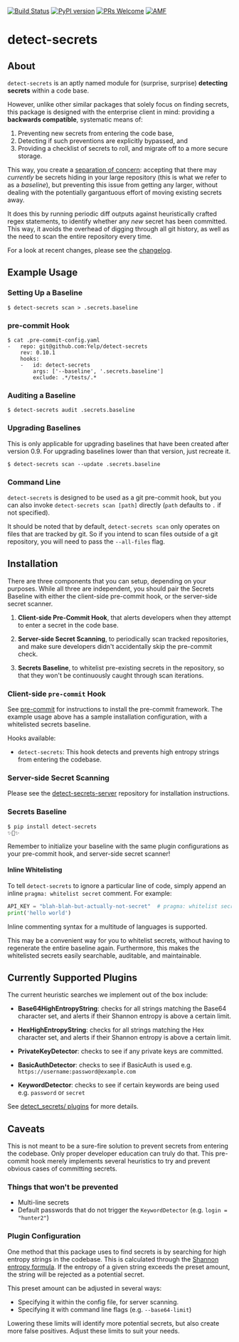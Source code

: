 [![Build Status](https://travis-ci.org/Yelp/detect-secrets.svg?branch=master)](https://travis-ci.org/Yelp/detect-secrets)
[![PyPI version](https://badge.fury.io/py/detect-secrets.svg)](https://badge.fury.io/py/detect-secrets)
[![PRs Welcome](https://img.shields.io/badge/PRs-welcome-ff69b4.svg)](https://github.com/Yelp/detect-secrets/issues?q=is%3Aissue+is%3Aopen+label%3A%22good+first+issue%22+)
[![AMF](https://img.shields.io/badge/Donate-Charity-orange.svg)](https://www.againstmalaria.com/donation.aspx)


# detect-secrets

## About

`detect-secrets` is an aptly named module for (surprise, surprise) **detecting
secrets** within a code base.

However, unlike other similar packages that solely focus on finding secrets,
this package is designed with the enterprise client in mind: providing a
**backwards compatible**, systematic means of:

1. Preventing new secrets from entering the code base,
2. Detecting if such preventions are explicitly bypassed, and
3. Providing a checklist of secrets to roll, and migrate off to a more secure
   storage.

This way, you create a
[separation of concern](https://en.wikipedia.org/wiki/Separation_of_concerns):
accepting that there may *currently* be secrets hiding in your large repository
(this is what we refer to as a _baseline_),
but preventing this issue from getting any larger, without dealing with the
potentially gargantuous effort of moving existing secrets away.

It does this by running periodic diff outputs against heuristically crafted
regex statements, to identify whether any *new* secret has been committed. This
way, it avoids the overhead of digging through all git history, as well as the
need to scan the entire repository every time.

For a look at recent changes, please see the
[changelog](https://github.com/Yelp/detect-secrets/blob/master/CHANGELOG.md).

## Example Usage

### Setting Up a Baseline

```
$ detect-secrets scan > .secrets.baseline
```

### pre-commit Hook

```
$ cat .pre-commit-config.yaml
-   repo: git@github.com:Yelp/detect-secrets
    rev: 0.10.1
    hooks:
    -   id: detect-secrets
        args: ['--baseline', '.secrets.baseline']
        exclude: .*/tests/.*
```

### Auditing a Baseline

```
$ detect-secrets audit .secrets.baseline
```

### Upgrading Baselines

This is only applicable for upgrading baselines that have been created after version 0.9.
For upgrading baselines lower than that version, just recreate it.

```
$ detect-secrets scan --update .secrets.baseline
```

### Command Line

`detect-secrets` is designed to be used as a git pre-commit hook, but you can also invoke `detect-secrets scan [path]` directly (`path` defaults to `.` if not specified).

It should be noted that by default, `detect-secrets scan` only operates on files that are tracked by git. So if you intend to scan files outside of a git repository, you will need to pass the `--all-files` flag.


## Installation

There are three components that you can setup, depending on your purposes.
While all three are independent, you should pair the Secrets Baseline with
either the client-side pre-commit hook, or the server-side secret scanner.

1. **Client-side Pre-Commit Hook**, that alerts developers when they attempt
   to enter a secret in the code base.

2. **Server-side Secret Scanning**, to periodically scan tracked repositories,
   and make sure developers didn't accidentally skip the pre-commit check.

3. **Secrets Baseline**, to whitelist pre-existing secrets in the repository,
   so that they won't be continuously caught through scan iterations.

### Client-side `pre-commit` Hook

See [pre-commit](https://github.com/pre-commit/pre-commit) for instructions
to install the pre-commit framework. The example usage above has a sample
installation configuration, with a whitelisted secrets baseline.

Hooks available:

- `detect-secrets`: This hook detects and prevents high entropy strings from
  entering the codebase.

### Server-side Secret Scanning

Please see the [detect-secrets-server](https://github.com/Yelp/detect-secrets-server)
repository for installation instructions.

### Secrets Baseline

```
$ pip install detect-secrets
✨🍰✨
```

Remember to initialize your baseline with the same plugin configurations
as your pre-commit hook, and server-side secret scanner!

#### Inline Whitelisting

To tell `detect-secrets` to ignore a particular line of code, simply append an
inline `pragma: whitelist secret` comment. For example:

```python
API_KEY = "blah-blah-but-actually-not-secret"  # pragma: whitelist secret
print('hello world')
```

Inline commenting syntax for a multitude of languages is supported.

This may be a convenient way for you to whitelist secrets, without having to
regenerate the entire baseline again. Furthermore, this makes the whitelisted
secrets easily searchable, auditable, and maintainable.

## Currently Supported Plugins

The current heuristic searches we implement out of the box include:

* **Base64HighEntropyString**: checks for all strings matching the Base64
  character set, and alerts if their Shannon entropy is above a certain limit.

* **HexHighEntropyString**: checks for all strings matching the Hex character
  set, and alerts if their Shannon entropy is above a certain limit.

* **PrivateKeyDetector**: checks to see if any private keys are committed.

* **BasicAuthDetector**: checks to see if BasicAuth is used e.g. `https://username:password@example.com`

* **KeywordDetector**: checks to see if certain keywords are being used e.g. `password` or `secret`

See [detect_secrets/
plugins](https://github.com/Yelp/detect-secrets/tree/master/detect_secrets/plugins)
for more details.

## Caveats

This is not meant to be a sure-fire solution to prevent secrets from entering
the codebase. Only proper developer education can truly do that. This pre-commit
hook merely implements several heuristics to try and prevent obvious cases of
committing secrets.

### Things that won't be prevented

* Multi-line secrets
* Default passwords that do not trigger the `KeywordDetector` (e.g. `login = "hunter2"`)

### Plugin Configuration

One method that this package uses to find secrets is by searching for high
entropy strings in the codebase. This is calculated through the [Shannon entropy
formula](http://blog.dkbza.org/2007/05/scanning-data-for-entropy-anomalies.html).
If the entropy of a given string exceeds the preset amount, the string will be
rejected as a potential secret.

This preset amount can be adjusted in several ways:

* Specifying it within the config file, for server scanning.
* Specifying it with command line flags (e.g. `--base64-limit`)

Lowering these limits will identify more potential secrets, but also create
more false positives. Adjust these limits to suit your needs.
